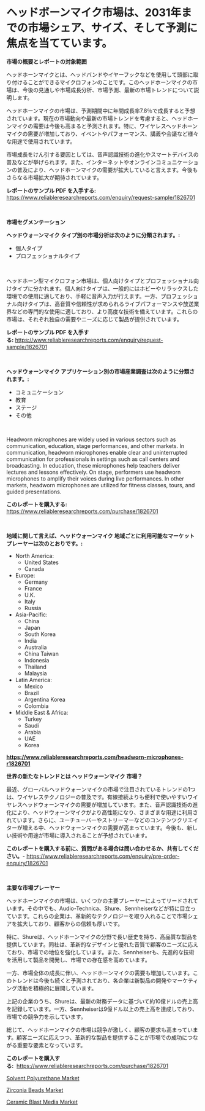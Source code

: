 <p><h1>ヘッドボーンマイク市場は、2031年までの市場シェア、サイズ、そして予測に焦点を当てています。</h1></p><p><strong>市場の概要とレポートの対象範囲</strong></p>
<p><p>ヘッドホーンマイクとは、ヘッドバンドやイヤーフックなどを使用して頭部に取り付けることができるマイクロフォンのことです。このヘッドホーンマイクの市場は、今後の見通しや市場成長分析、市場予測、最新の市場トレンドについて説明します。</p><p>ヘッドホーンマイクの市場は、予測期間中に年間成長率7.8％で成長すると予想されています。現在の市場動向や最新の市場トレンドを考慮すると、ヘッドホーンマイクの需要は今後も高まると予測されます。特に、ワイヤレスヘッドホーンマイクの需要が増加しており、イベントやパフォーマンス、講義や会議など様々な用途で使用されています。</p><p>市場成長をけん引する要因としては、音声認識技術の進化やスマートデバイスの普及などが挙げられます。また、インターネットやオンラインコミュニケーションの普及により、ヘッドホーンマイクの需要が拡大していると言えます。今後もさらなる市場拡大が期待されています。</p></p>
<p><strong>レポートのサンプル PDF を入手する:</strong> <a href="https://www.reliableresearchreports.com/enquiry/request-sample/1826701">https://www.reliableresearchreports.com/enquiry/request-sample/1826701</a></p>
<p>&nbsp;</p>
<p><strong>市場セグメンテーション</strong></p>
<p><strong>ヘッドウォーンマイク タイプ別の市場分析は次のように分類されます。:</strong></p>
<p><ul><li>個人タイプ</li><li>プロフェッショナルタイプ</li></ul></p>
<p>&nbsp;</p>
<p><p>ヘッドホーン型マイクロフォン市場は、個人向けタイプとプロフェッショナル向けタイプに分かれます。個人向けタイプは、一般的にはホビーやリラックスした環境での使用に適しており、手軽に音声入力が行えます。一方、プロフェッショナル向けタイプは、高音質や信頼性が求められるライブパフォーマンスや放送業界などの専門的な使用に適しており、より高度な技術を備えています。これらの市場は、それぞれ独自の需要やニーズに応じて製品が提供されています。</p></p>
<p><strong>レポートのサンプル PDF を入手する:</strong>&nbsp;<a href="https://www.reliableresearchreports.com/enquiry/request-sample/1826701">https://www.reliableresearchreports.com/enquiry/request-sample/1826701</a></p>
<p>&nbsp;</p>
<p><strong> ヘッドウォーンマイク アプリケーション別の市場産業調査は次のように分類されます。:</strong></p>
<p><ul><li>コミュニケーション</li><li>教育</li><li>ステージ</li><li>その他</li></ul></p>
<p>&nbsp;</p>
<p><p>Headworn microphones are widely used in various sectors such as communication, education, stage performances, and other markets. In communication, headworn microphones enable clear and uninterrupted communication for professionals in settings such as call centers and broadcasting. In education, these microphones help teachers deliver lectures and lessons effectively. On stage, performers use headworn microphones to amplify their voices during live performances. In other markets, headworn microphones are utilized for fitness classes, tours, and guided presentations.</p></p>
<p><strong>このレポートを購入する:</strong>&nbsp; <a href="https://www.reliableresearchreports.com/purchase/1826701">https://www.reliableresearchreports.com/purchase/1826701</a></p>
<p>&nbsp;</p>
<p><strong>地域に関して言えば、ヘッドウォーンマイク 地域ごとに利用可能なマーケットプレーヤーは次のとおりです。:</strong></p>
<p><ul>
    <li>
        North America:
        <ul>
            <li>United States</li>
            <li>Canada</li>
        </ul>
    </li>
    <li>
        Europe:
        <ul>
            <li>Germany</li>
            <li>France</li>
            <li>U.K.</li>
            <li>Italy</li>
            <li>Russia</li>
        </ul>
    </li>
    <li>
        Asia-Pacific:
        <ul>
            <li>China</li>
            <li>Japan</li>
            <li>South Korea</li>
            <li>India</li>
            <li>Australia</li>
            <li>China Taiwan</li>
            <li>Indonesia</li>
            <li>Thailand</li>
            <li>Malaysia</li>
        </ul>
    </li>
    <li>
        Latin America:
        <ul>
            <li>Mexico</li>
            <li>Brazil</li>
            <li>Argentina Korea</li>
            <li>Colombia</li>
        </ul>
    </li>
    <li>
        Middle East & Africa:
        <ul>
            <li>Turkey</li>
            <li>Saudi</li>
            <li>Arabia</li>
            <li>UAE</li>
            <li>Korea</li>
        </ul>
    </li>
    </ul></p>
<p><strong><a href="https://www.reliableresearchreports.com/headworn-microphones-r1826701">https://www.reliableresearchreports.com/headworn-microphones-r1826701</a></strong>&nbsp;</p>
<p><strong>世界の新たなトレンドとは ヘッドウォーンマイク 市場？</strong></p>
<p><p>最近、グローバルヘッドウォーンマイクの市場で注目されているトレンドの1つは、ワイヤレステクノロジーの普及です。有線接続よりも便利で使いやすいワイヤレスヘッドウォーンマイクの需要が増加しています。また、音声認識技術の進化により、ヘッドウォーンマイクがより高性能になり、さまざまな用途に利用されています。さらに、ユーチューバーやストリーマーなどのコンテンツクリエイターが増える中、ヘッドウォーンマイクの需要が高まっています。今後も、新しい技術や用途が市場に導入されることが予想されています。</p></p>
<p><strong>このレポートを購入する前に、質問がある場合は問い合わせるか、共有してください。</strong>- <a href="https://www.reliableresearchreports.com/enquiry/pre-order-enquiry/1826701">https://www.reliableresearchreports.com/enquiry/pre-order-enquiry/1826701</a></p>
<p>&nbsp;</p>
<p><strong>主要な市場プレーヤー</strong></p>
<p><p>ヘッドホーンマイクの市場は、いくつかの主要プレーヤーによってリードされています。その中でも、Audio-Technica、Shure、Sennheiserなどが特に目立っています。これらの企業は、革新的なテクノロジーを取り入れることで市場シェアを拡大しており、顧客からの信頼も厚いです。</p><p>特に、Shureは、ヘッドホーンマイクの分野で長い歴史を持ち、高品質な製品を提供しています。同社は、革新的なデザインと優れた音質で顧客のニーズに応えており、市場での地位を強化しています。また、Sennheiserも、先進的な技術を活用して製品を開発し、市場での存在感を高めています。</p><p>一方、市場全体の成長に伴い、ヘッドホーンマイクの需要も増加しています。このトレンドは今後も続くと予測されており、各企業は新製品の開発やマーケティング活動を積極的に展開しています。</p><p>上記の企業のうち、Shureは、最新の財務データに基づいて約10億ドルの売上高を記録しています。一方、Sennheiserは9億ドル以上の売上高を達成しており、市場での競争力を示しています。</p><p>総じて、ヘッドホーンマイクの市場は競争が激しく、顧客の要求も高まっています。顧客ニーズに応えつつ、革新的な製品を提供することが市場での成功につながる重要な要素となっています。</p></p>
<p><strong>このレポートを購入する:</strong>&nbsp;&nbsp;<a href="https://www.reliableresearchreports.com/purchase/1826701">https://www.reliableresearchreports.com/purchase/1826701</a></p>
<p><p><a href="https://www.linkedin.com/pulse/solvent-polyurethane-market-growth-trends-covid-19-impact-forecasts-wkrxf?trackingId=zam614iIwsIetMexzJMvmA%3D%3D">Solvent Polyurethane Market</a></p><p><a href="https://www.linkedin.com/pulse/zirconia-beads-market-size-growth-segmentation-regional-country-vypwc?trackingId=X7ncqJbsAEAVr6mbHFNXLQ%3D%3D">Zirconia Beads Market</a></p><p><a href="https://www.linkedin.com/pulse/ceramic-blast-media-market-centers-aspects-growth-share-opportunity-dahwf?trackingId=2fW4wCiGr%2FnQoasdx%2BgOAQ%3D%3D">Ceramic Blast Media Market</a></p></p>